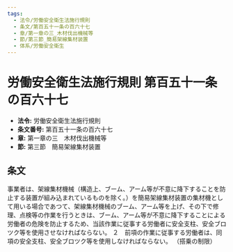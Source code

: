 ```yaml
---
tags:
  - 法令/労働安全衛生法施行規則
  - 条文/第百五十一条の百六十七
  - 章/第一章の三_木材伐出機械等
  - 節/第三節_簡易架線集材装置
  - 体系/労働安全衛生
---
```

# 労働安全衛生法施行規則 第百五十一条の百六十七

- **法令:** 労働安全衛生法施行規則
- **条文番号:** 第百五十一条の百六十七
- **章:** 第一章の三　木材伐出機械等
- **節:** 第三節　簡易架線集材装置

## 条文
事業者は、架線集材機械（構造上、ブーム、アーム等が不意に降下することを防止する装置が組み込まれているものを除く。）を簡易架線集材装置の集材機として用いる場合であつて、架線集材機械のブーム、アーム等を上げ、その下で修理、点検等の作業を行うときは、ブーム、アーム等が不意に降下することによる労働者の危険を防止するため、当該作業に従事する労働者に安全支柱、安全ブロツク等を使用させなければならない。
２　前項の作業に従事する労働者は、同項の安全支柱、安全ブロツク等を使用しなければならない。
（搭乗の制限）

